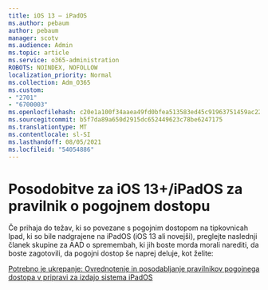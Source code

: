 ```yaml
---
title: iOS 13 – iPadOS
ms.author: pebaum
author: pebaum
manager: scotv
ms.audience: Admin
ms.topic: article
ms.service: o365-administration
ROBOTS: NOINDEX, NOFOLLOW
localization_priority: Normal
ms.collection: Adm_O365
ms.custom:
- "2701"
- "6700003"
ms.openlocfilehash: c20e1a100f34aaea49fd0bfea513583ed45c91963751459ac229a265929f3fd0
ms.sourcegitcommit: b5f7da89a650d2915dc652449623c78be6247175
ms.translationtype: MT
ms.contentlocale: sl-SI
ms.lasthandoff: 08/05/2021
ms.locfileid: "54054886"
---
```

# <a name="ios-13--ipados-updates-for-conditional-access-policy"></a>Posodobitve za iOS 13+/iPadOS za pravilnik o pogojnem dostopu

Če prihaja do težav, ki so povezane s pogojnim dostopom na tipkovnicah Ipad, ki so bile nadgrajene na iPadOS (iOS 13 ali novejši), preglejte naslednji članek skupine za AAD o spremembah, ki jih boste morda morali narediti, da boste zagotovili, da pogojni dostop še naprej deluje, kot želite:

[Potrebno je ukrepanje: Ovrednotenje in posodabljanje pravilnikov pogojnega dostopa v pripravi za izdajo sistema iPadOS](https://support.microsoft.com/help/4521038/action-required-update-conditional-access-policies-for-ipados)